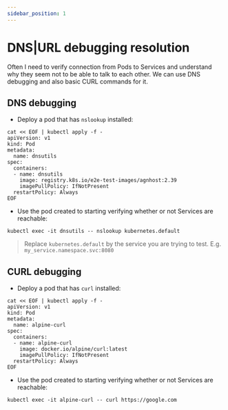 ```yaml
---
sidebar_position: 1
---
```


# DNS|URL debugging resolution

Often I need to verify connection from Pods to Services and understand why they seem not to be able to talk to each other. We can use DNS debugging and also basic CURL commands for it.

## DNS debugging

- Deploy a pod that has `nslookup` installed:

```shell
cat << EOF | kubectl apply -f -
apiVersion: v1
kind: Pod
metadata:
  name: dnsutils
spec:
  containers:
  - name: dnsutils
    image: registry.k8s.io/e2e-test-images/agnhost:2.39
    imagePullPolicy: IfNotPresent
  restartPolicy: Always
EOF
```

- Use the pod created to starting verifying whether or not Services are reachable:

```shell
kubectl exec -it dnsutils -- nslookup kubernetes.default
```

> Replace `kubernetes.default` by the service you are trying to test. E.g. `my_service.namespace.svc:8080`

## CURL debugging

- Deploy a pod that has `curl` installed:

```shell
cat << EOF | kubectl apply -f -
apiVersion: v1
kind: Pod
metadata:
  name: alpine-curl
spec:
  containers:
  - name: alpine-curl
    image: docker.io/alpine/curl:latest
    imagePullPolicy: IfNotPresent
  restartPolicy: Always
EOF
```

- Use the pod created to starting verifying whether or not Services are reachable:

```shell
kubectl exec -it alpine-curl -- curl https://google.com
```
